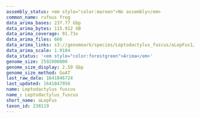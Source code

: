 ```yaml
---
assembly_status: <em style="color:maroon">No assembly</em>
common_name: rufous frog
data_arima_bases: 237.77 Gbp
data_arima_bytes: 115.912 GB
data_arima_coverage: 91.73x
data_arima_files: 666
data_arima_links: s3://genomeark/species/Leptodactylus_fuscus/aLepFus1/genomic_data/arima/<br>
data_arima_scale: 1.9104
data_status: '<em style="color:forestgreen">Arima</em>'
genome_size: 2592000000
genome_size_display: 2.59 Gbp
genome_size_method: GoAT
last_raw_data: 1641846724
last_updated: 1641847956
name: Leptodactylus fuscus
name_: Leptodactylus_fuscus
short_name: aLepFus
taxon_id: 238119
---
```

